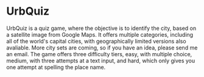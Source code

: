 # UrbQuiz
UrbQuiz is a quiz game, where the objective is to identify the city, based on a satellite image from Google Maps. It offers multiple categories, including all of the world's capital cities, with geographically limited versions also avaliable. More city sets are coming, so if you have an idea, please send me an email. The game offers three difficulty tiers, easy, with multiple choice, medium, with three attempts at a text input, and hard, which only gives you one attempt at spelling the place name.
